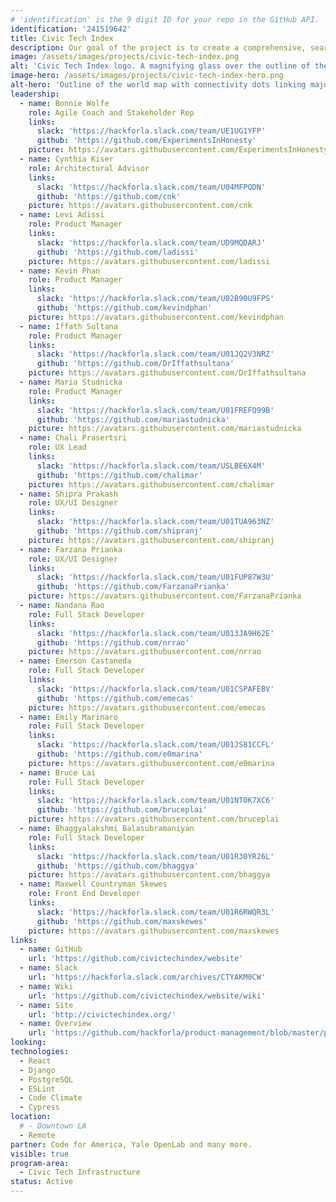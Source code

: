 ```yaml
---
# 'identification' is the 9 digit ID for your repo in the GitHub API.
identification: '241519642'
title: Civic Tech Index
description: Our goal of the project is to create a comprehensive, searchable index of all civic tech open source software projects around the world. We have created the framework and an interest list. We are currently working on building out the website and other marketing tools that demonstrate the power of the index.
image: /assets/images/projects/civic-tech-index.png
alt: 'Civic Tech Index logo. A magnifying glass over the outline of the world map on the left "Civic Tech Index" on the right.'
image-hero: /assets/images/projects/civic-tech-index-hero.png
alt-hero: 'Outline of the world map with connectivity dots linking major cities on each continent.'
leadership:
  - name: Bonnie Wolfe
    role: Agile Coach and Stakeholder Rep
    links:
      slack: 'https://hackforla.slack.com/team/UE1UG1YFP'
      github: 'https://github.com/ExperimentsInHonesty'
    picture: https://avatars.githubusercontent.com/ExperimentsInHonesty
  - name: Cynthia Kiser
    role: Architectural Advisor
    links: 
      slack: 'https://hackforla.slack.com/team/U04MFPQDN'
      github: 'https://github.com/cnk'
    picture: https://avatars.githubusercontent.com/cnk
  - name: Levi Adissi 
    role: Product Manager
    links:
      slack: 'https://hackforla.slack.com/team/UD9MQDARJ'
      github: 'https://github.com/ladissi'
    picture: https://avatars.githubusercontent.com/ladissi
  - name: Kevin Phan
    role: Product Manager
    links:
      slack: 'https://hackforla.slack.com/team/U02B90U9FPS'
      github: 'https://github.com/kevindphan'
    picture: https://avatars.githubusercontent.com/kevindphan
  - name: Iffath Sultana
    role: Product Manager
    links:
      slack: 'https://hackforla.slack.com/team/U01JQ2V3NRZ'
      github: 'https://github.com/DrIffathsultana'
    picture: https://avatars.githubusercontent.com/DrIffathsultana
  - name: Maria Studnicka
    role: Product Manager
    links:
      slack: 'https://hackforla.slack.com/team/U01FREFQ99B'
      github: 'https://github.com/mariastudnicka'
    picture: https://avatars.githubusercontent.com/mariastudnicka
  - name: Chali Prasertsri
    role: UX Lead
    links:
      slack: 'https://hackforla.slack.com/team/USLBE6X4M'
      github: 'https://github.com/chalimar'
    picture: https://avatars.githubusercontent.com/chalimar
  - name: Shipra Prakash
    role: UX/UI Designer
    links:
      slack: 'https://hackforla.slack.com/team/U01TUA963NZ'
      github: 'https://github.com/shipranj'
    picture: https://avatars.githubusercontent.com/shipranj
  - name: Farzana Prianka
    role: UX/UI Designer
    links:
      slack: 'https://hackforla.slack.com/team/U01FUP87W3U'
      github: 'https://github.com/FarzanaPrianka'
    picture: https://avatars.githubusercontent.com/FarzanaPrianka
  - name: Nandana Rao
    role: Full Stack Developer
    links:
      slack: 'https://hackforla.slack.com/team/U013JA9H62E'
      github: 'https://github.com/nrrao'
    picture: https://avatars.githubusercontent.com/nrrao
  - name: Emerson Castaneda
    role: Full Stack Developer
    links:
      slack: 'https://hackforla.slack.com/team/U01CSPAFEBV'
      github: 'https://github.com/emecas'
    picture: https://avatars.githubusercontent.com/emecas
  - name: Emily Marinaro
    role: Full Stack Developer
    links:
      slack: 'https://hackforla.slack.com/team/U01JS81CCFL'
      github: 'https://github.com/e0marina'
    picture: https://avatars.githubusercontent.com/e0marina
  - name: Bruce Lai
    role: Full Stack Developer
    links:
      slack: 'https://hackforla.slack.com/team/U01NT0K7XC6'
      github: 'https://github.com/bruceplai'
    picture: https://avatars.githubusercontent.com/bruceplai
  - name: Bhaggyalakshmi Balasubramaniyan
    role: Full Stack Developer 
    links:
      slack: 'https://hackforla.slack.com/team/U01R30YR26L'
      github: 'https://github.com/bhaggya'
    picture: https://avatars.githubusercontent.com/bhaggya
  - name: Maxwell Countryman Skewes
    role: Front End Developer
    links:
      slack: 'https://hackforla.slack.com/team/U01R6RWQR3L'
      github: 'https://github.com/maxskewes'
    picture: https://avatars.githubusercontent.com/maxskewes
links:
  - name: GitHub
    url: 'https://github.com/civictechindex/website'
  - name: Slack
    url: 'https://hackforla.slack.com/archives/CTYAKM0CW'
  - name: Wiki
    url: 'https://github.com/civictechindex/website/wiki'
  - name: Site
    url: 'http://civictechindex.org/'
  - name: Overview
    url: 'https://github.com/hackforla/product-management/blob/master/project-one-sheets/Civic-Tech-Index-Product-One-Sheet.pdf'
looking:
technologies:
  - React
  - Django
  - PostgreSQL
  - ESLint
  - Code Climate
  - Cypress
location:
  # - Downtown LA
  - Remote
partner: Code for America, Yale OpenLab and many more.
visible: true
program-area: 
  - Civic Tech Infrastructure
status: Active
---
```

